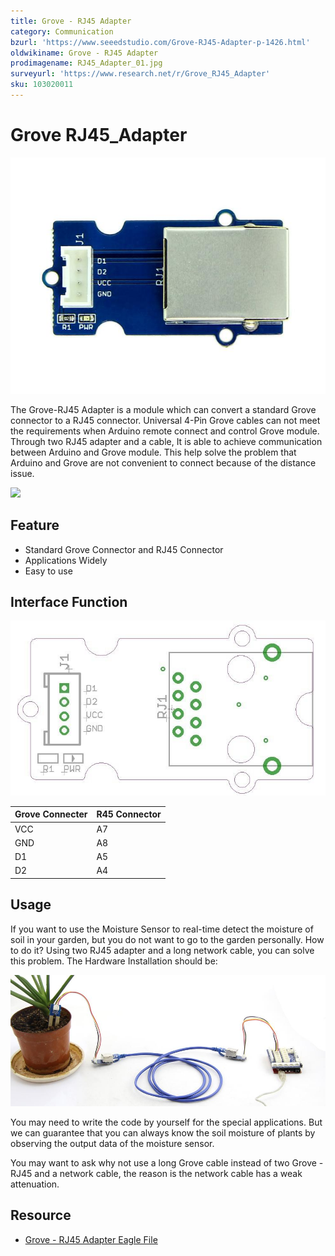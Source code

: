 ```yaml
---
title: Grove - RJ45 Adapter
category: Communication
bzurl: 'https://www.seeedstudio.com/Grove-RJ45-Adapter-p-1426.html'
oldwikiname: Grove - RJ45 Adapter
prodimagename: RJ45_Adapter_01.jpg
surveyurl: 'https://www.research.net/r/Grove_RJ45_Adapter'
sku: 103020011
---
```


# Grove RJ45\_Adapter

![](https://github.com/SeeedDocument/Grove-RJ45_Adapter/raw/master/img/RJ45_Adapter_01.jpg)

The Grove-RJ45 Adapter is a module which can convert a standard Grove connector to a RJ45 connector. Universal 4-Pin Grove cables can not meet the requirements when Arduino remote connect and control Grove module. Through two RJ45 adapter and a cable, It is able to achieve communication between Arduino and Grove module. This help solve the problem that Arduino and Grove are not convenient to connect because of the distance issue.

[![](https://github.com/SeeedDocument/Seeed-WiKi/raw/master/docs/images/300px-Get_One_Now_Banner-ragular.png)](https://www.seeedstudio.com/Grove-RJ45-Adapter-p-1426.html)

## Feature

* Standard Grove Connector and RJ45 Connector
* Applications Widely
* Easy to use

## Interface Function

![](https://github.com/SeeedDocument/Grove-RJ45_Adapter/raw/master/img/RJ45_Adapter_Interface.jpg)

|  Grove Connecter |  R45 Connector |
| :--- | :--- |
|  VCC |  A7 |
|  GND |  A8 |
|  D1 |  A5 |
|  D2 |  A4 |

## Usage

If you want to use the Moisture Sensor to real-time detect the moisture of soil in your garden, but you do not want to go to the garden personally. How to do it? Using two RJ45 adapter and a long network cable, you can solve this problem. The Hardware Installation should be:

![](https://github.com/SeeedDocument/Grove-RJ45_Adapter/raw/master/img/RJ45.jpg)

You may need to write the code by yourself for the special applications. But we can guarantee that you can always know the soil moisture of plants by observing the output data of the moisture sensor.

You may want to ask why not use a long Grove cable instead of two Grove - RJ45 and a network cable, the reason is the network cable has a weak attenuation.

## Resource

* [Grove - RJ45 Adapter Eagle File](https://github.com/SeeedDocument/Grove-RJ45_Adapter/raw/master/res/Grove-RJ45_Adapter_Eagle_File.zip)

